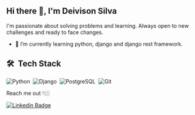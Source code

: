 ## Hi there 👋, I'm Deivison Silva

I'm passionate about solving problems and learning. Always open to new challenges and ready to face changes.

- 🌱 I’m currently learning python, django and django rest framework.

## 🛠 &nbsp;Tech Stack

![Python](https://img.shields.io/badge/-Python-05122A?style=flat&logo=python)&nbsp;
![Django](https://img.shields.io/badge/-Django-05122A?style=flat&logo=django)&nbsp;
![PostgreSQL](https://img.shields.io/badge/-PostgresSQL-05122A?style=flat&logo=postgresql)&nbsp;
![Git](https://img.shields.io/badge/-Git-05122A?style=flat&logo=git&logoColor=red)&nbsp;

Reach me out 👇🏼

[![Linkedin Badge](https://img.shields.io/badge/-LinkedIn-blue?style=flat-square&logo=Linkedin&logoColor=white&link=https://www.linkedin.com/in/deivisonsilva/)](https://www.linkedin.com/in/deivisonsilva/)

<!--
**deivison-silva/deivison-silva** is a ✨ _special_ ✨ repository because its `README.md` (this file) appears on your GitHub profile.

Here are some ideas to get you started:

- 🔭 I’m currently working on ...
- 🌱 I’m currently learning ...
- 👯 I’m looking to collaborate on ...
- 🤔 I’m looking for help with ...
- 💬 Ask me about ...
- 📫 How to reach me: ...
- 😄 Pronouns: ...
- ⚡ Fun fact: ...
-->
